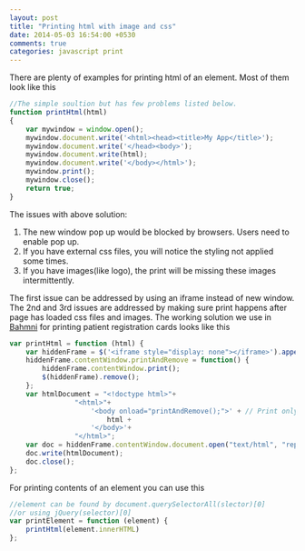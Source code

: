 ```yaml
---
layout: post
title: "Printing html with image and css"
date: 2014-05-03 16:54:00 +0530
comments: true
categories: javascript print
---
```


There are plenty of examples for printing html of an element. Most of them look like this

```js
//The simple soultion but has few problems listed below.
function printHtml(html) 
{
    var mywindow = window.open();
    mywindow.document.write('<html><head><title>My App</title>');
    mywindow.document.write('</head><body>');
    mywindow.document.write(html);
    mywindow.document.write('</body></html>');
    mywindow.print();
    mywindow.close();
    return true;
}
```
The issues with above solution:

<!-- more -->

1. The new window pop up would be blocked by browsers. Users need to enable pop up.
2. If you have external css files, you will notice the styling not applied some times.
3. If you have images(like logo), the print will be missing these images intermittently.

The first issue can be addressed by using an iframe instead of new window. The 2nd and 3rd issues are addressed by making sure print happens after page has loaded css files and images. The working solution we use in [Bahmni](http://www.bahmni.org) for printing patient registration cards looks like this

```js
var printHtml = function (html) {
    var hiddenFrame = $('<iframe style="display: none"></iframe>').appendTo('body')[0];
    hiddenFrame.contentWindow.printAndRemove = function() {
        hiddenFrame.contentWindow.print();
        $(hiddenFrame).remove();
    };
    var htmlDocument = "<!doctype html>"+
                "<html>"+
                    '<body onload="printAndRemove();">' + // Print only after document is loaded
                        html +
                    '</body>'+
                "</html>";
    var doc = hiddenFrame.contentWindow.document.open("text/html", "replace");
    doc.write(htmlDocument);
    doc.close();
};
```

For printing contents of an element you can use this

```js
//element can be found by document.querySelectorAll(slector)[0]
//or using jQuery(selector)[0]
var printElement = function (element) {
	printHtml(element.innerHTML)
};
```